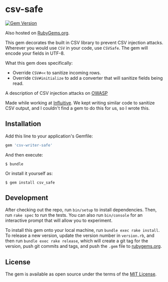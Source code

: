 # csv-safe

[![Gem Version](https://badge.fury.io/rb/csv-safe.svg)](https://badge.fury.io/rb/csv-safe)

Also hosted on [RubyGems.org](https://rubygems.org/gems/csv-safe).

This gem decorates the built in CSV library to prevent CSV injection attacks. Wherever you would use `CSV` in your code, use `CSVSafe`. The gem will encode your fields in UTF-8.

What this gem does specifically:
 - Override `CSV#<<` to sanitize incoming rows.
 - Override `CSV#initialize` to add a converter that will sanitize fields being read.

A description of CSV injection attacks on [OWASP](https://www.owasp.org/index.php/CSV_Excel_Macro_Injection) 

Made while working at [Influitive](https://influitive.com/). We kept writing similar code to sanitize CSV output, and I couldn't find a gem to do this for us, so I wrote this. 


## Installation

Add this line to your application's Gemfile:

```ruby
gem 'csv-writer-safe'
```

And then execute:

    $ bundle

Or install it yourself as:

    $ gem install csv_safe

## Development

After checking out the repo, run `bin/setup` to install dependencies. Then, run `rake spec` to run the tests. You can also run `bin/console` for an interactive prompt that will allow you to experiment.

To install this gem onto your local machine, run `bundle exec rake install`. To release a new version, update the version number in `version.rb`, and then run `bundle exec rake release`, which will create a git tag for the version, push git commits and tags, and push the `.gem` file to [rubygems.org](https://rubygems.org).

## License

The gem is available as open source under the terms of the [MIT License](https://opensource.org/licenses/MIT).

